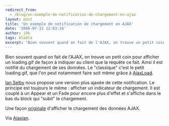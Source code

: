 ```yaml
---
redirect_from:
  - /blog/un-exemple-de-notification-de-chargement-en-ajax
layout: post
title: 'Un exemple de notification de chargement en AJAX'
date: '2006-07-12 12:03:16'
author: j0k
tags: blabla
excerpt: "Bien souvent quand on fait de l'AJAX, on trouve un petit coin pour afficher un loading.gif de façon à indiquer au client que la requête ce fait.     \nAinsi il est notifié du chargement de ses données. Le &quot;classique&quot; c'est le petit loading.gif, que l'on peut notamment faire soit même grâce à [AjaxLoad](http://www.ajaxload.info/).  \n  \n    …"
---
```


Bien souvent quand on fait de l'AJAX, on trouve un petit coin pour afficher un loading.gif de façon à indiquer au client que la requête ce fait.
Ainsi il est notifié du chargement de ses données. Le &quot;classique&quot; c'est le petit loading.gif, que l'on peut notamment faire soit même grâce à [AjaxLoad](http://www.ajaxload.info/).

[Ian Selby](http://www.gen-x-design.com/archives/ajax-activity-indicators-make-them-global-and-unobtrusive/) nous propose une version plus ajaxée de cette notification. Le principe est toujours le même : afficher un indicateur de chargement. Il est couplé à un Appear et un Fade pour encore plus d'effet et s'affiche dans le bas du block qui &quot;subit&quot; le chargement.

Une façon [originale](http://gen-x-design.com/demos/activity_indicator/) d'afficher le chargement des données AJAX.

Via [Ajaxian](http://ajaxian.com/archives/ajax-activity-indicators-examples).
